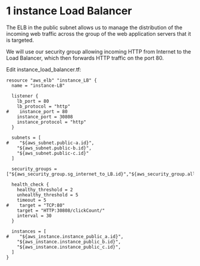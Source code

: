 # 1 instance Load Balancer

The ELB in the public subnet allows us to manage the distribution of the incoming web traffic across the group of the web application servers that it is targeted.

We will use our security group allowing incoming HTTP from Internet to the Load Balancer, which then forwards HTTP traffic on the port 80.


Edit instance_load_balancer.tf:
```console
resource "aws_elb" "instance_LB" {
  name = "instance-LB"

  listener {
    lb_port = 80
    lb_protocol = "http"
#    instance_port = 80
    instance_port = 30808
    instance_protocol = "http"
  }

  subnets = [
#    "${aws_subnet.public-a.id}",
    "${aws_subnet.public-b.id}",
    "${aws_subnet.public-c.id}"
  ]

  security_groups = ["${aws_security_group.sg_internet_to_LB.id}","${aws_security_group.allow_all.id}"]

  health_check {
    healthy_threshold = 2
    unhealthy_threshold = 5
    timeout = 5
#    target = "TCP:80"
    target = "HTTP:30808/clickCount/"
    interval = 30
  }

  instances = [
#    "${aws_instance.instance_public_a.id}",
    "${aws_instance.instance_public_b.id}",
    "${aws_instance.instance_public_c.id}",
  ]
}
```

  
